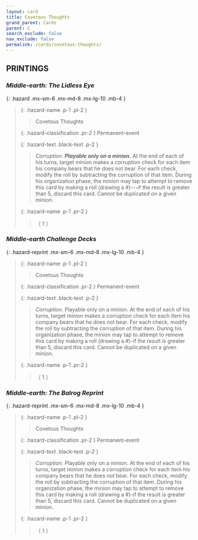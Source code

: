 ```yaml
---
layout: card
title: Covetous Thoughts
grand_parent: Cards
parent: C
search_exclude: false
nav_exclude: false
permalink: /cards/covetous-thoughts/
---
```


## PRINTINGS


### _Middle-earth: The Lidless Eye_

{: .hazard .mx-sm-6 .mx-md-8 .mx-lg-10 .mb-4 }
> {: .hazard-name .p-1 .pl-2 }
> > <div class="hazard-mp"></div>
> > <div class="card-name">Covetous Thoughts</div>
>
> {: .hazard-classification .pr-2 }
> Permanent-event
>
> {: .hazard-text .black-text .p-2 }
> > _Corruption._ ***Playable only on a minion.*** At the end of each of his turns, target minion makes a corruption check for each item his company bears that he does not bear. For each check, modify the roll by subtracting the corruption of that item. During his organization phase, the minion may tap to attempt to remove this card by making a roll (drawing a #)---if the result is greater than 5, discard this card. Cannot be duplicated on a given minion.  
>
> {: .hazard-name .p-1 .pr-2 }
> > <div class="card-shield"></div>
> > <div class="card-corruption-white">〔 1 〕</div>

### _Middle-earth Challenge Decks_

{: .hazard-reprint .mx-sm-6 .mx-md-8 .mx-lg-10 .mb-4 }
> {: .hazard-name .p-1 .pl-2 }
> > <div class="hazard-mp"></div>
> > <div class="card-name">Covetous Thoughts</div>
>
> {: .hazard-classification .pr-2 }
> Permanent-event
>
> {: .hazard-text .black-text .p-2 }
> > _Corruption._ Playable only on a minion. At the end of each of his turns, target minion makes a corruption check for each item his company bears that he does not bear. For each check, modify the roll by subtracting the corruption of that item. During his organization phase, the minion may tap to attempt to remove this card by making a roll (drawing a #)-if the result is greater than 5, discard this card. Cannot be duplicated on a given minion.  
>
> {: .hazard-name .p-1 .pr-2 }
> > <div class="card-shield"></div>
> > <div class="card-corruption-white">〔 1 〕</div>

### _Middle-earth: The Balrog Reprint_

{: .hazard-reprint .mx-sm-6 .mx-md-8 .mx-lg-10 .mb-4 }
> {: .hazard-name .p-1 .pl-2 }
> > <div class="hazard-mp"></div>
> > <div class="card-name">Covetous Thoughts</div>
>
> {: .hazard-classification .pr-2 }
> Permanent-event
>
> {: .hazard-text .black-text .p-2 }
> > _Corruption._ Playable only on a minion. At the end of each of his turns, target minion makes a corruption check for each item his company bears that he does not bear. For each check, modify the roll by subtracting the corruption of that item. During his organization phase, the minion may tap to attempt to remove this card by making a roll (drawing a #)-if the result is greater than 5, discard this card. Cannot be duplicated on a given minion.  
>
> {: .hazard-name .p-1 .pr-2 }
> > <div class="card-shield"></div>
> > <div class="card-corruption-white">〔 1 〕</div>
